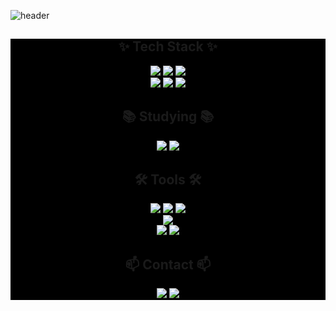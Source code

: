 ![header](https://capsule-render.vercel.app/api?type=wave&color=auto&height=300&section=header&text=welcome%20to%20github&fontSize=90)
<div align="center" style="background-color: #000;">
  

  <h2>✨ Tech Stack ✨</h2>
  <div>
    <img src="https://img.shields.io/badge/REACT-61DAFB?style=for-the-badge&logo=react&logoColor=black" />
    <img src="https://img.shields.io/badge/VUE-4FC08D?style=for-the-badge&logo=vue.js&logoColor=white" />
    <img src="https://img.shields.io/badge/JAVASCRIPT-F7DF1E?style=for-the-badge&logo=javascript&logoColor=black" />
  </div>
  <div>
    <img src="https://img.shields.io/badge/HTML5-E34F26?style=for-the-badge&logo=html5&logoColor=white" />
    <img src="https://img.shields.io/badge/CSS3-1572B6?style=for-the-badge&logo=css3&logoColor=white" />
    <img src="https://img.shields.io/badge/PYTHON-3776AB?style=for-the-badge&logo=python&logoColor=white" />
  </div>

  <h2>📚 Studying 📚</h2>
  <div>
    <img src="https://img.shields.io/badge/TYPESCRIPT-3178C6?style=for-the-badge&logo=typescript&logoColor=white" />
    <img src="https://img.shields.io/badge/REACT-61DAFB?style=for-the-badge&logo=react&logoColor=black" />
  </div>

  <h2>🛠 Tools 🛠</h2>
  <div>
    <img src="https://img.shields.io/badge/GIT-F05032?style=for-the-badge&logo=git&logoColor=white" />
    <img src="https://img.shields.io/badge/GITHUB-181717?style=for-the-badge&logo=github&logoColor=white" />
    <img src="https://img.shields.io/badge/NOTION-000000?style=for-the-badge&logo=notion&logoColor=white" />
  </div>
  <div>
    <img src="https://img.shields.io/badge/FIGMA-F24E1E?style=for-the-badge&logo=figma&logoColor=white" />
  </div>
  <div>
    <img src="https://img.shields.io/badge/VSCODE-007ACC?style=for-the-badge&logo=visualstudiocode&logoColor=white" />
    <img src="https://img.shields.io/badge/JUPYTER-F37626?style=for-the-badge&logo=jupyter&logoColor=white" />
  </div>

  <h2>📫 Contact 📫</h2>
  <div>
    <img src="https://img.shields.io/badge/VELOG-20C997?style=for-the-badge&logo=velog&logoColor=white" />
    <a href="mailto:email@example.com">
      <img src="https://img.shields.io/badge/EMAIL-EA4335?style=for-the-badge&logo=gmail&logoColor=white" />
    </a>
  </div>
</div>
